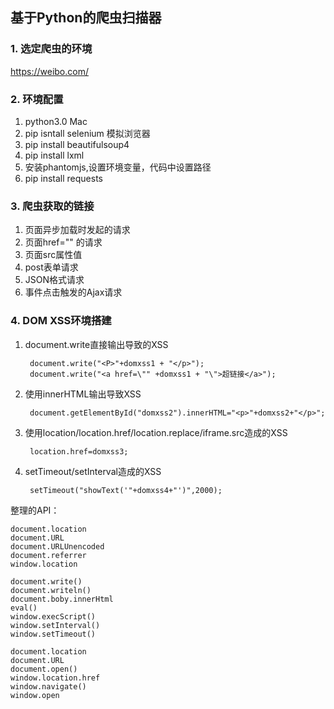## 基于Python的爬虫扫描器

### 1. 选定爬虫的环境 

https://weibo.com/  

### 2. 环境配置

1. python3.0  Mac  
2. pip isntall selenium 模拟浏览器  
3. pip install beautifulsoup4
4. pip install lxml
5. 安装phantomjs,设置环境变量，代码中设置路径 
6. pip install requests

### 3. 爬虫获取的链接

1. 页面异步加载时发起的请求  
2. 页面href="" 的请求 
3. 页面src属性值 
4. post表单请求 
5. JSON格式请求 
6. 事件点击触发的Ajax请求 


### 4. DOM XSS环境搭建
1. document.write直接输出导致的XSS
	
		document.write("<P>"+domxss1 + "</p>");
		document.write("<a href=\"" +domxss1 + "\">超链接</a>");

2. 使用innerHTML输出导致XSS

		document.getElementById("domxss2").innerHTML="<p>"+domxss2+"</p>";

3. 使用location/location.href/location.replace/iframe.src造成的XSS  

		location.href=domxss3;  
	
4. setTimeout/setInterval造成的XSS

		setTimeout("showText('"+domxss4+"')",2000);
		
整理的API： 

	document.location
	document.URL
	document.URLUnencoded
	document.referrer
	window.location
	
	document.write()
	document.writeln()
	document.boby.innerHtml
	eval()
	window.execScript()
	window.setInterval()
	window.setTimeout()
	
	document.location
	document.URL
	document.open()
	window.location.href
	window.navigate()
	window.open
	
	







